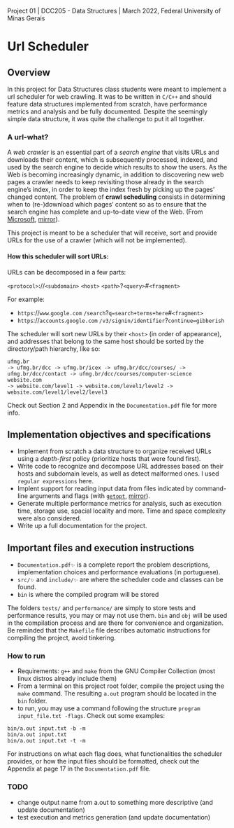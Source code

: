 Project 01 | DCC205 - Data Structures | March 2022, Federal University of Minas Gerais

# Url Scheduler
## Overview
In this project for Data Structures class students were meant to implement a url scheduler for web crawling. It was to be written in `C/C++` and should feature data structures implemented from scratch, have performance metrics and analysis and be fully documented. Despite the seemingly simple data structure, it was quite the challenge to put it all together.

### A url-what?
A *web crawler* is an essential part of a *search engine* that visits URLs and downloads their content, which is subsequently processed, indexed, and used by the search engine to decide which results to show the users. 
As the Web is becoming increasingly dynamic, in addition to discovering new web pages a crawler needs to keep revisiting those already in the search engine’s index, in order to keep the index fresh by picking up the pages’ changed content. 
The problem of **crawl scheduling** consists in determining when to (re-)download which pages’ content so as to ensure that the search engine has complete and up-to-date view of the Web. (From [Microsoft](https://www.microsoft.com/en-us/research/project/web-crawl-scheduling/), [mirror](https://web.archive.org/web/20240604040921/https://www.microsoft.com/en-us/research/project/web-crawl-scheduling/)).

This project is meant to be a scheduler that will receive, sort and provide URLs for the use of a crawler (which will not be implemented).

#### How this scheduler will sort URLs:
URLs can be decomposed in a few parts:

`<protocol>`://`<subdomain>` `<host>` `<path>`?`<query>`#`<fragment>`

For example:

- `https`://`www`.`google.com` `/search`?`q=search+terms+here`#`<fragment>`
- `https`://`accounts`.`google.com` `/v3/signin/identifier`?`continue=gibberish`

The scheduler will sort new URLs by their `<host>` (in order of appearance), and addresses that belong to the same host should be sorted by the directory/path hierarchy, like so:
```
ufmg.br
-> ufmg.br/dcc -> ufmg.br/icex -> ufmg.br/dcc/courses/ -> ufmg.br/dcc/contact -> ufmg.br/dcc/courses/computer-science
website.com
-> website.com/level1 -> website.com/level1/level2 -> website.com/level1/level2/level3
```

Check out Section 2 and Appendix in the `Documentation.pdf` file for more info.
## Implementation objectives and specifications
- Implement from scratch a data structure to organize received URLs using a *depth-first* policy (prioritize hosts that were found first).
- Write code to recognize and decompose URL addresses based on their hosts and subdomain levels, as well as detect malformed ones. I used `regular expressions` here.
- Implent support for reading input data from files indicated by command-line arguments and flags (with [`getopt`](https://azrael.digipen.edu/~mmead/www/Courses/CS180/getopt.html.), [mirror](https://web.archive.org/web/20240604140838/https://azrael.digipen.edu/~mmead/www/Courses/CS180/getopt.html)).
- Generate multiple performance metrics for analysis, such as execution time, storage use, spacial locality and more. Time and space complexity were also considered.
- Write up a full documentation for the project.


## Important files and execution instructions
- `Documentation.pdf✨` is a complete report the problem descriptions, implementation choices and performance evaluations (in portuguese).
- `src/✨` and `include/✨` are where the scheduler code and classes can be found.
- `bin` is where the compiled program will be stored

The folders `tests/` and `performance/` are simply to store tests and performance results, you may or may not use them. `bin` and `obj` will be used in the compilation process and are there for convenience and organization. Be reminded that the `Makefile` file describes automatic instructions for compiling the project, avoid tinkering.

### How to run
- Requirements: `g++` and `make` from the GNU Compiler Collection (most linux distros already include them)
- From a terminal on this project root folder, compile the project using the `make` command. The resulting `a.out` program should be located in the `bin` folder.
- to run, you may use a command following the structure `program input_file.txt -flags`. Check out some examples:
```shell
bin/a.out input.txt -b -m
bin/a.out input.txt
bin/a.out input.txt -t -m
```
For instructions on what each flag does, what functionalities the scheduler provides, or how the input files should be formatted, check out the Appendix at page 17 in the `Documentation.pdf` file.

### TODO
- change output name from a.out to something more descriptive (and update documentation)
- test execution and metrics generation (and update documentation) 